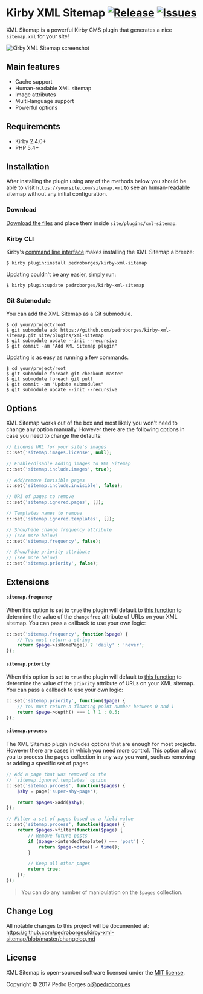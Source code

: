 # Kirby XML Sitemap [![Release](https://img.shields.io/github/release/pedroborges/kirby-xml-sitemap.svg)](https://github.com/pedroborges/kirby-xml-sitemap/releases) [![Issues](https://img.shields.io/github/issues/pedroborges/kirby-xml-sitemap.svg)](https://github.com/pedroborges/kirby-xml-sitemap/issues)

XML Sitemap is a powerful Kirby CMS plugin that generates a nice `sitemap.xml` for your site!

![Kirby XML Sitemap screenshot](https://raw.githubusercontent.com/pedroborges/kirby-xml-sitemap/master/screenshot.png)

## Main features
- Cache support
- Human-readable XML sitemap
- Image attributes
- Multi-language support
- Powerful options

## Requirements
- Kirby 2.4.0+
- PHP 5.4+

## Installation
After installing the plugin using any of the methods below you should be able to visit `https://yoursite.com/sitemap.xml` to see an human-readable sitemap without any initial configuration.

### Download
[Download the files](https://github.com/pedroborges/kirby-xml-sitemap/archive/master.zip) and place them inside `site/plugins/xml-sitemap`.

### Kirby CLI
Kirby's [command line interface](https://github.com/getkirby/cli) makes installing the XML Sitemap a breeze:

    $ kirby plugin:install pedroborges/kirby-xml-sitemap

Updating couldn't be any easier, simply run:

    $ kirby plugin:update pedroborges/kirby-xml-sitemap

### Git Submodule
You can add the XML Sitemap as a Git submodule.

    $ cd your/project/root
    $ git submodule add https://github.com/pedroborges/kirby-xml-sitemap.git site/plugins/xml-sitemap
    $ git submodule update --init --recursive
    $ git commit -am "Add XML Sitemap plugin"

Updating is as easy as running a few commands.

    $ cd your/project/root
    $ git submodule foreach git checkout master
    $ git submodule foreach git pull
    $ git commit -am "Update submodules"
    $ git submodule update --init --recursive

## Options
XML Sitemap works out of the box and most likely you won't need to change any option manually. However there are the following options in case you need to change the defaults:

```php
// License URL for your site's images
c::set('sitemap.images.license', null);

// Enable/disable adding images to XML Sitemap
c::set('sitemap.include.images', true);

// Add/remove invisible pages
c::set('sitemap.include.invisible', false);

// URI of pages to remove
c::set('sitemap.ignored.pages', []);

// Templates names to remove
c::set('sitemap.ignored.templates', []);

// Show/hide change frequency attribute
// (see more below)
c::set('sitemap.frequency', false);

// Show/hide priority attribute
// (see more below)
c::set('sitemap.priority', false);
```

## Extensions

#### `sitemap.frequency`
When this option is set to `true` the plugin will default to [this function](https://github.com/pedroborges/kirby-xml-sitemap/blob/bcd95cdbecc99809161d702c96c9fb25e66e69f8/sitemap.php#L61-L71) to determine the value of the `changefreq` attribute of URLs on your XML sitemap. You can pass a callback to use your own logic:

```php
c::set('sitemap.frequency', function($page) {
    // You must return a string
    return $page->isHomePage() ? 'daily' : 'never';
});
```

#### `sitemap.priority`
When this option is set to `true` the plugin will default to [this function](https://github.com/pedroborges/kirby-xml-sitemap/blob/bcd95cdbecc99809161d702c96c9fb25e66e69f8/sitemap.php#L57-L59) to determine the value of the `priority` attribute of URLs on your XML sitemap. You can pass a callback to use your own logic:

```php
c::set('sitemap.priority', function($page) {
    // You must return a floating point number between 0 and 1
    return $page->depth() === 1 ? 1 : 0.5;
});
```

#### `sitemap.process`
The XML Sitemap plugin includes options that are enough for most projects. However there are cases in which you need more control. This option allows you to process the pages collection in any way you want, such as removing or adding a specific set of pages.

```php
// Add a page that was removed on the
// `sitemap.ignored.templates` option
c::set('sitemap.process', function($pages) {
    $shy = page('super-shy-page');

    return $pages->add($shy);
});

// Filter a set of pages based on a field value
c::set('sitemap.process', function($pages) {
    return $pages->filter(function($page) {
        // Remove future posts
        if ($page->intendedTemplate() === 'post') {
            return $page->date() < time();
        }

        // Keep all other pages
        return true;
    });
});
```

> You can do any number of manipulation on the `$pages` collection.

## Change Log
All notable changes to this project will be documented at: <https://github.com/pedroborges/kirby-xml-sitemap/blob/master/changelog.md>

## License
XML Sitemap is open-sourced software licensed under the [MIT license](http://www.opensource.org/licenses/mit-license.php).

Copyright © 2017 Pedro Borges <oi@pedroborg.es>
